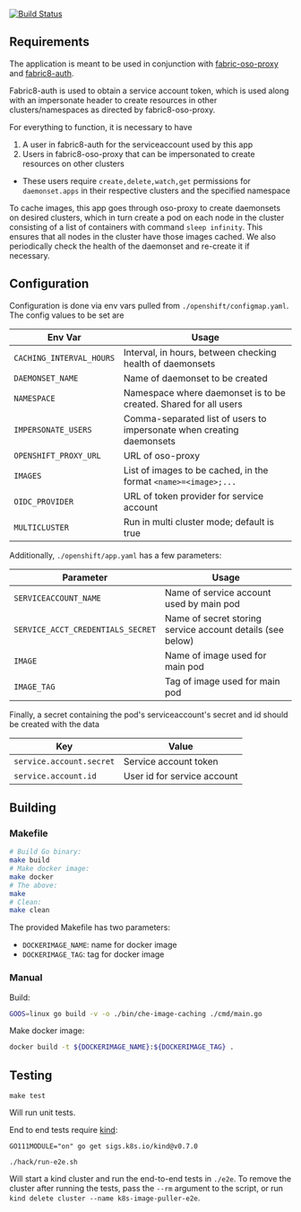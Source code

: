 [![Build Status](https://ci.centos.org/job/devtools-kubernetes-image-puller-build-master/badge/icon)](https://ci.centos.org/job/devtools-kubernetes-image-puller-build-master/)

## Requirements
The application is meant to be used in conjunction with [fabric-oso-proxy](https://github.com/fabric8-services/fabric8-oso-proxy) and [fabric8-auth](https://github.com/fabric8-services/fabric8-auth).

Fabric8-auth is used to obtain a service account token, which is used along with an impersonate header to create resources in other clusters/namespaces as directed by fabric8-oso-proxy.

For everything to function, it is necessary to have
1. A user in fabric8-auth for the serviceaccount used by this app
1. Users in fabric8-oso-proxy that can be impersonated to create resources on other clusters
  - These users require `create,delete,watch,get` permissions for `daemonset.apps` in their respective clusters and the specified namespace

To cache images, this app goes through oso-proxy to create daemonsets on desired clusters, which in turn create a pod on each node in the cluster consisting of a list of containers with command `sleep infinity`. This ensures that all nodes in the cluster have those images cached. We also periodically check the health of the daemonset and re-create it if necessary.

## Configuration
Configuration is done via env vars pulled from `./openshift/configmap.yaml`.
The config values to be set are

| Env Var | Usage |
| -- | -- |
| `CACHING_INTERVAL_HOURS` | Interval, in hours, between checking health of daemonsets |
| `DAEMONSET_NAME`         | Name of daemonset to be created |
| `NAMESPACE`              | Namespace where daemonset is to be created. Shared for all users |
| `IMPERSONATE_USERS`      | Comma-separated list of users to impersonate when creating daemonsets |
| `OPENSHIFT_PROXY_URL`    | URL of oso-proxy |
| `IMAGES`                 | List of images to be cached, in the format `<name>=<image>;...` |
| `OIDC_PROVIDER`          | URL of token provider for service account |
| `MULTICLUSTER`           | Run in multi cluster mode; default is true |

Additionally, `./openshift/app.yaml` has a few parameters:

| Parameter | Usage |
| -- | -- |
| `SERVICEACCOUNT_NAME`             | Name of service account used by main pod |
| `SERVICE_ACCT_CREDENTIALS_SECRET` | Name of secret storing service account details (see below) |
| `IMAGE`                           | Name of image used for main pod |
| `IMAGE_TAG`                       | Tag of image used for main pod |

Finally, a secret containing the pod's serviceaccount's secret and id should be created with the data

| Key | Value |
| --- | ----- |
| `service.account.secret` | Service account token |
| `service.account.id` | User id for service account |


## Building

### Makefile
```bash
# Build Go binary:
make build
# Make docker image:
make docker
# The above:
make
# Clean:
make clean
```
The provided Makefile has two parameters:
- `DOCKERIMAGE_NAME`: name for docker image
- `DOCKERIMAGE_TAG`: tag for docker image

### Manual
Build:
```bash
GOOS=linux go build -v -o ./bin/che-image-caching ./cmd/main.go
```
Make docker image:
```bash
docker build -t ${DOCKERIMAGE_NAME}:${DOCKERIMAGE_TAG} .
```

## Testing

```shell
make test
```

Will run unit tests.

End to end tests require [kind](https://github.com/kubernetes-sigs/kind):

```shell
GO111MODULE="on" go get sigs.k8s.io/kind@v0.7.0

./hack/run-e2e.sh
```

Will start a kind cluster and run the end-to-end tests in `./e2e`.  To remove the cluster after running the tests, pass the `--rm` argument to the script, or run `kind delete cluster --name k8s-image-puller-e2e`.